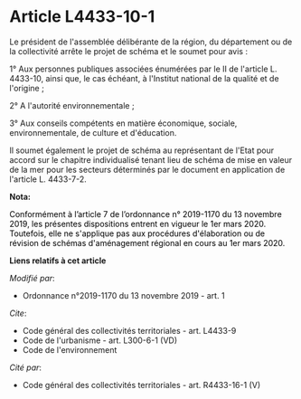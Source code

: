 # Article L4433-10-1

Le président de l'assemblée délibérante de la région, du département ou de la collectivité arrête le projet de schéma et le
soumet pour avis :

1° Aux personnes publiques associées énumérées par le II de l'article L. 4433-10, ainsi que, le cas échéant, à l'Institut
national de la qualité et de l'origine ;

2° A l'autorité environnementale ;

3° Aux conseils compétents en matière économique, sociale, environnementale, de culture et d'éducation.

Il soumet également le projet de schéma au représentant de l'Etat pour accord sur le chapitre individualisé tenant lieu de
schéma de mise en valeur de la mer pour les secteurs déterminés par le document en application de l'article L. 4433-7-2.

**Nota:**

<font color="black">Conformément à l’article 7 de l’ordonnance n° 2019-1170 du 13 novembre 2019, les présentes dispositions
entrent en vigueur le 1er mars 2020. Toutefois, elle ne s'applique pas aux procédures d'élaboration ou de révision de schémas
d'aménagement régional en cours au 1er mars 2020.</font>

**Liens relatifs à cet article**

_Modifié par_:

  - Ordonnance n°2019-1170 du 13 novembre 2019 - art. 1

_Cite_:

  - Code général des collectivités territoriales - art. L4433-9
  - Code de l'urbanisme - art. L300-6-1 (VD)
  - Code de l'environnement

_Cité par_:

  - Code général des collectivités territoriales - art. R4433-16-1 (V)
